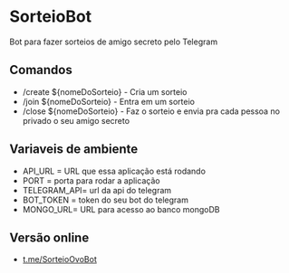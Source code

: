 # SorteioBot

Bot para fazer sorteios de amigo secreto pelo Telegram

## Comandos

- /create ${nomeDoSorteio} - Cria um sorteio
- /join ${nomeDoSorteio} - Entra em um sorteio
- /close ${nomeDoSorteio} - Faz o sorteio e envia pra cada pessoa no privado o seu amigo secreto

## Variaveis de ambiente

- API_URL = URL que essa aplicação está rodando
- PORT = porta para rodar a aplicação
- TELEGRAM_API= url da api do telegram
- BOT_TOKEN = token do seu bot do telegram
- MONGO_URL= URL para acesso ao banco mongoDB

## Versão online

- <a href="https://t.me/SorteioOvoBot" target="_blank">t.me/SorteioOvoBot</a>
